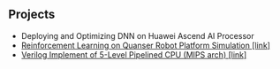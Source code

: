 ## Projects

<ul style="margin:0 0 5px;">
  <li><autocolor>Deploying and Optimizing DNN on Huawei Ascend AI Processor</autocolor></li>
  <li><a href="https://github.com/yifanlu0227/SJTU-EI339-Teamwork"><autocolor>Reinforcement Learning on Quanser Robot Platform Simulation [link]</autocolor></a></li>
  <li><a href="https://github.com/yifanlu0227/EI332-SJTU-2020"><autocolor>Verilog Implement of 5-Level Pipelined CPU (MIPS arch) [link]</autocolor></a></li>
</ul>

